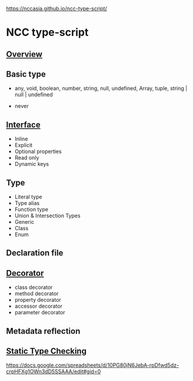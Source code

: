
https://nccasia.github.io/ncc-type-script/


# NCC type-script
## [Overview](https://github.com/nccasia/ncc-type-script/blob/main/lessons/00-overview.md)

## Basic type

- any, void, boolean, number, string, null, undefined, Array<string>, tuple, string | null | undefined

- never

## [Interface](https://github.com/nccasia/ncc-type-script/blob/main/lessons/05-interface.md)
- Inline
- Explicit
- Optional properties
- Read only
- Dynamic keys
## Type
- Literal type
- Type alias
- Function type
- Union & Intersection Types
- Generic
- Class
- Enum
## Declaration file
## [Decorator](https://github.com/nccasia/ncc-type-script/blob/main/lessons/01-decorator.md)
- class decorator
- method decorator
- property decorator
- accessor decorator
- parameter decorator
## Metadata reflection
## [Static Type Checking](https://github.com/nccasia/ncc-type-script/blob/main/lessons/02-static-type-checking.md)
https://docs.google.com/spreadsheets/d/10PG80jN6JebA-rpDfwd5dz-crpHFXg1OWn3dD5SSAAA/edit#gid=0

